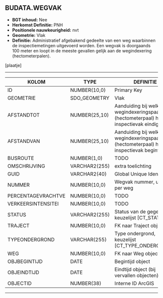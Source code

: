 ﻿## BUDATA.WEGVAK


* __BGT inhoud:__ Nee
* __Herkomst Definitie:__ PNH
* __Positionele nauwkeurigheid:__ nvt
* __Geometrie:__ Vlak
* __Definitie:__ Administratief afgebakend gedeelte van een weg waarbinnen de inspectiemetingen uitgevoerd worden. Een wegvak is doorgaands 100 meter en loopt in de meeste gevallen gelijk aan de wegindexering (hectometerpalen). 

[plaatje]

***

|KOLOM                           	|TYPE          	|DEFINITIE|
|------                          	|----          	|-----    |
|ID                              	|NUMBER(10,0)  	|Primary Key|
|GEOMETRIE                       	|SDO_GEOMETRY  	|Vlak|
|AFSTANDTOT                      	|NUMBER(25,10) 	|Aanduiding bij welk wegindexeringspaal (hectometerpaal) het inspectievak eindigt|
|AFSTANDVAN                      	|NUMBER(25,10) 	|Aanduiding bij welk wegindexeringspaal (hectometerpaal) het inspectievak begint|
|BUSROUTE                        	|NUMBER(1,0)   	|TODO|
|OMSCHRIJVING                    	|VARCHAR2(255)  |extra toelichting|
|GUID                            	|VARCHAR2(40)  	|Global Unique Identifier|
|NUMMER                          	|NUMBER(10,0)  	|Wegvak nummer, uniek per weg|
|PERCENTAGEVRACHTVE              	|NUMBER(10,0)  	|TODO|
|VERKEERSINTENSITEI              	|NUMBER(10,0)  	|TODO|
|STATUS                          	|VARCHAR2(255) 	|Status van de gegevens, keuzelijst [CT_STATUS]|
|TRAJECT                         	|NUMBER(10,0)  	|FK naar Traject object|
|TYPEONDERGROND                  	|VARCHAR(255)  	|Type ondergrond, keuzelijst [CT_TYPE_ONDERGROND]|
|WEG                             	|NUMBER(10,0)  	|FK naar Weg object|
|OBJBEGINTIJD                    	|DATE          	|Begintijd object|
|OBJEINDTIJD                     	|DATE          	|Eindtijd object (bij vervallen objecten)|
|OBJECTID                        	|NUMBER(38)    	|Interne ID ArcGIS|

***

